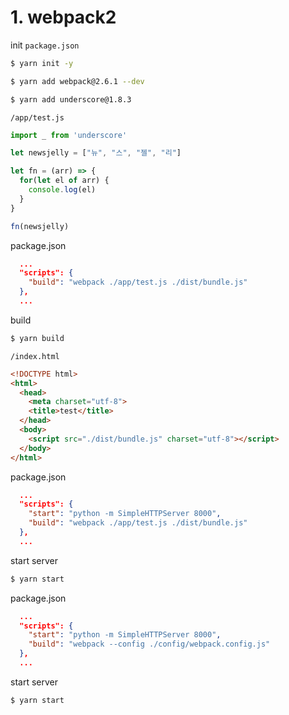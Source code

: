 # 1. webpack2

init `package.json`
```sh
$ yarn init -y
```

```sh
$ yarn add webpack@2.6.1 --dev
```

```sh
$ yarn add underscore@1.8.3
```

`/app/test.js`
```js
import _ from 'underscore'

let newsjelly = ["뉴", "스", "젤", "리"]

let fn = (arr) => {
  for(let el of arr) {
    console.log(el)
  }
}

fn(newsjelly)
```

package.json
```json
  ...
  "scripts": {
    "build": "webpack ./app/test.js ./dist/bundle.js"
  },
  ...
```

build
```sh
$ yarn build
```

`/index.html`
```html
<!DOCTYPE html>
<html>
  <head>
    <meta charset="utf-8">
    <title>test</title>
  </head>
  <body>
    <script src="./dist/bundle.js" charset="utf-8"></script>
  </body>
</html>
```

package.json
```json
  ...
  "scripts": {
    "start": "python -m SimpleHTTPServer 8000",
    "build": "webpack ./app/test.js ./dist/bundle.js"
  },
  ...
```

start server
```sh
$ yarn start
```

package.json
```json
  ...
  "scripts": {
    "start": "python -m SimpleHTTPServer 8000",
    "build": "webpack --config ./config/webpack.config.js"
  },
  ...
```

start server
```sh
$ yarn start
```
